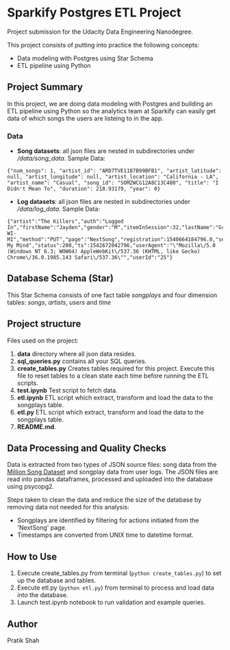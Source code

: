 # Sparkify Postgres ETL Project

Project submission for the Udacity Data Engineering Nanodegree.

This project consists of putting into practice the following concepts:
- Data modeling with Postgres using Star Schema
- ETL pipeline using Python

## Project Summary

In this project, we are doing data modeling with Postgres and building an ETL pipeline using Python so the analytics team at Sparkify can easily get data of which songs the users are listeing to in the app.

### Data

- **Song datasets**: all json files are nested in subdirectories under */data/song_data*. Sample Data:

```
{"num_songs": 1, "artist_id": "ARD7TVE1187B99BFB1", "artist_latitude": null, "artist_longitude": null, "artist_location": "California - LA", "artist_name": "Casual", "song_id": "SOMZWCG12A8C13C480", "title": "I Didn't Mean To", "duration": 218.93179, "year": 0}
```

- **Log datasets**: all json files are nested in subdirectories under */data/log_data*. Sample Data:

```
{"artist":"The Killers","auth":"Logged In","firstName":"Jayden","gender":"M","itemInSession":32,"lastName":"Graves","length":246.80444,"level":"paid","location":"Marinette, WI-MI","method":"PUT","page":"NextSong","registration":1540664184796.0,"sessionId":594,"song":"Read My Mind","status":200,"ts":1542672042796,"userAgent":"\"Mozilla\/5.0 (Windows NT 6.3; WOW64) AppleWebKit\/537.36 (KHTML, like Gecko) Chrome\/36.0.1985.143 Safari\/537.36\"","userId":"25"}
```
## Database Schema (Star)

This Star Schema consists of one fact table *songplays* and four dimension tables: *songs*, *artists*, *users* and *time*

## Project structure

Files used on the project:
1. **data** directory where all json data resides.
2. **sql_queries.py** contains all your SQL queries.
3. **create_tables.py** Creates tables required for this project. Execute this file to reset tables to a clean state each time before running the ETL scripts.
4. **test.ipynb** Test script to fetch data.
5. **etl.ipynb** ETL script which extract, transform and load the data to the songplays table. 
6. **etl.py** ETL script which extract, transform and load the data to the songplays table. 
7. **README.md**.

## Data Processing and Quality Checks

Data is extracted from two types of JSON source files: song data from the [Million Song Dataset](https://labrosa.ee.columbia.edu/millionsong/) and songplay data from user logs. The JSON files are read into pandas dataframes, processed and uploaded into the database using psycopg2. 

Steps taken to clean the data and reduce the size of the database by removing data not needed for this analysis: 
* Songplays are identified by filtering for actions initiated from the 'NextSong' page. 
* Timestamps are converted from UNIX time to datetime format.

## How to Use

1. Execute create_tables.py from terminal (`python create_tables.py`) to set up the database and tables.
2. Execute etl.py (`python etl.py`) from terminal to process and load data into the database.
3. Launch test.ipynb notebook to run validation and example queries.

## Author 
Pratik Shah
